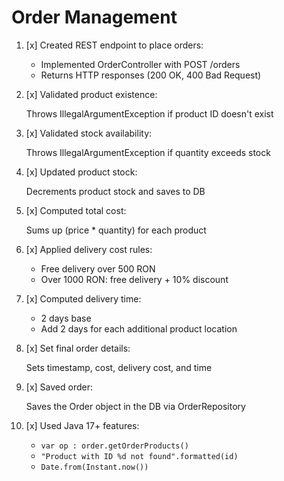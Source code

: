 # Order Management

1. [x] Created REST endpoint to place orders:

   - Implemented OrderController with POST /orders
   - Returns HTTP responses (200 OK, 400 Bad Request)


2. [x] Validated product existence:

   Throws IllegalArgumentException if product ID doesn't exist


3. [x] Validated stock availability:

   Throws IllegalArgumentException if quantity exceeds stock


4. [x] Updated product stock:

   Decrements product stock and saves to DB


5. [x] Computed total cost:

   Sums up (price * quantity) for each product


6. [x] Applied delivery cost rules:

    - Free delivery over 500 RON
    - Over 1000 RON: free delivery + 10% discount


7. [x] Computed delivery time:

    - 2 days base
    - Add 2 days for each additional product location


8. [x] Set final order details:

   Sets timestamp, cost, delivery cost, and time


9. [x] Saved order:

   Saves the Order object in the DB via OrderRepository


10. [x] Used Java 17+ features:

    - `var op : order.getOrderProducts()`
    - `"Product with ID %d not found".formatted(id)`
    - `Date.from(Instant.now())`